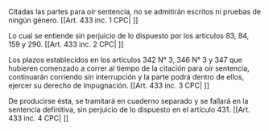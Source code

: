 Citadas las partes para oír sentencia, no se admitirán escritos ni pruebas de ningún género. [[Art. 433 inc. 1 CPC| ]]

Lo cual se entiende sin perjuicio de lo dispuesto por los artículos 83, 84, 159 y 290. [[Art. 433 inc. 2 CPC| ]]

Los plazos establecidos en los artículos 342 N° 3, 346 N° 3 y 347 que hubieren comenzado a correr al tiempo de la citación para oír sentencia, continuarán corriendo sin interrupción y la parte podrá dentro de ellos, ejercer su derecho de impugnación. [[Art. 433 inc. 3 CPC| ]]

De producirse ésta, se tramitará en cuaderno separado y se fallará en la sentencia definitiva, sin perjuicio de lo dispuesto en el artículo 431. [[Art. 433 inc. 4 CPC| ]]